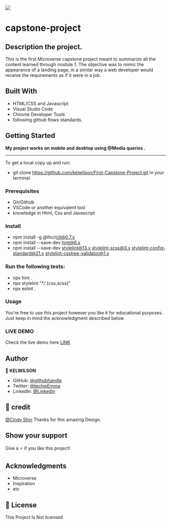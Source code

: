 ![](https://img.shields.io/badge/Microverse-blueviolet)

# capstone-project

## Description the project.

This is the first Microverse capstone project meant to summarize all the content learned through module 1. The objective was to mimic the appearance of a landing page, in a similar way a web developer would receive the requirements as if it were in a job.

## Built With

- HTML/CSS and Javascript
- Visual Studio Code
- Chrome Developer Tools
- following github flows standards.

## Getting Started

**My project works on mobile and desktop using @Media queries .**

---

To get a local copy up and run:

- git clone https://github.com/kelwilson/First-Capstone-Project.git in your terminal

### Prerequisites

- Git/Github
- VSCode or another equivalent tool
- knowledge in Html, Css and Javascript

### Install

- npm install -g @lhci/cli@0.7.x
- npm install --save-dev hint@6.x
- npm install --save-dev stylelint@13.x stylelint-scss@3.x stylelint-config-standard@21.x stylelint-csstree-validator@1.x

### Run the following tests:

- npx hint .
- npx stylelint "\*_/_.{css,scss}"
- npx eslint .

### Usage

You're free to use this project however you like it for educational purposes. Just keep in mind the acknowledgment described below

### LIVE DEMO

Check the live demo here [LINK](https://kelwilson.github.io/First-Capstone-Project/)

## Author

👤 **KELWILSON**

- GitHub: [@githubhandle](https://github.com/kelwilson)
- Twitter: [@techieEmma](https://twitter.com/BesongMaris)
- LinkedIn: [@LinkedIn](https://www.linkedin.com/in/kelly-besong-b33074237/)

## 🤝 credit

[@Cindy Shin](https://www.behance.net/adagio07) Thanks for this amazing Design.

## Show your support

Give a ⭐️ if you like this project!

## Acknowledgments

- Microverse
- Inspiration
- etc

## 📝 License

This Project Is Not licensed.
